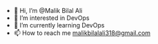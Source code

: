 - 👋 Hi, I’m @Malik Bilal Ali
- 👀 I’m interested in DevOps
- 🌱 I’m currently learning DevOps
- 📫 How to reach me malikbilalali318@gmail.com

<!---
malikbilalali1/malikbilalali1 is a ✨ special ✨ repository because its `README.md` (this file) appears on your GitHub profile.
You can click the Preview link to take a look at your changes.
--->
